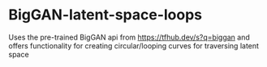 # BigGAN-latent-space-loops
Uses the pre-trained BigGAN api from https://tfhub.dev/s?q=biggan and offers functionality for creating circular/looping curves for traversing latent space
